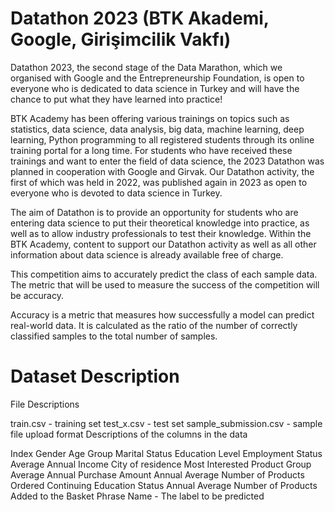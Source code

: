 # Datathon 2023 (BTK Akademi, Google, Girişimcilik Vakfı)
Datathon 2023, the second stage of the Data Marathon, which we organised with Google and the Entrepreneurship Foundation, 
is open to everyone who is dedicated to data science in Turkey and will have the chance to put what they have learned into practice!

BTK Academy has been offering various trainings on topics such as statistics, data science, data analysis, big data, machine learning,
deep learning, Python programming to all registered students through its online training portal for a long time. For students who have received these trainings and want to enter the field of data science, 
the 2023 Datathon was planned in cooperation with Google and Girvak. Our Datathon activity, the first of which was held in 2022, was published again in 2023 as open to everyone who is devoted to data science in Turkey.

The aim of Datathon is to provide an opportunity for students who are entering data science to put their theoretical knowledge into practice, 
as well as to allow industry professionals to test their knowledge. Within the BTK Academy, 
content to support our Datathon activity as well as all other information about data science is already available free of charge.

This competition aims to accurately predict the class of each sample data. The metric that will be used to measure the success of the competition will be accuracy.

Accuracy is a metric that measures how successfully a model can predict real-world data. It is calculated as the ratio of the number of correctly classified samples to the total number of samples.

# Dataset Description
File Descriptions

train.csv - training set
test_x.csv - test set
sample_submission.csv - sample file upload format
Descriptions of the columns in the data

Index
Gender
Age Group
Marital Status
Education Level
Employment Status
Average Annual Income
City of residence
Most Interested Product Group
Average Annual Purchase Amount
Annual Average Number of Products Ordered
Continuing Education Status
Annual Average Number of Products Added to the Basket
Phrase Name - The label to be predicted
